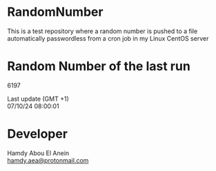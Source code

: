 # RandomNumber    
This is a test repository where a random number is pushed to a file automatically passwordless from a cron job in my Linux CentOS server    
# Random Number of the last run   
6197
      
Last update (GMT +1)    
07/10/24 08:00:01
# Developer    
Hamdy Abou El Anein   
hamdy.aea@protonmail.com
